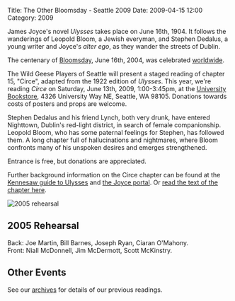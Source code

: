 Title: The Other Bloomsday - Seattle 2009
Date: 2009-04-15 12:00
Category: 2009

James Joyce's novel *Ulysses* takes place on June 16th, 1904.
It follows the wanderings of Leopold Bloom, a Jewish everyman,
and Stephen Dedalus, a young writer and Joyce's *alter ego*,
as they wander the streets of Dublin.

The centenary of [Bloomsday](http://en.wikipedia.org/wiki/Bloomsday),
June 16th, 2004, was celebrated
[worldwide](http://www.rejoycedublin2004.com "ReJoyce Dublin 2004").

The Wild Geese Players of Seattle will present a staged reading of
chapter 15, "Circe", adapted from the 1922 edition of *Ulysses*.
This year, we're reading *Circe* on Saturday, June 13th, 2009, 1:00-3:45pm,
at the [University Bookstore](http://www.bookstore.washington.edu/),
4326 University Way NE, Seattle, WA 98105.
Donations towards costs of posters and props are welcome.

Stephen Dedalus and his friend Lynch, both very drunk,
have entered Nighttown, Dublin's red-light district,
in search of female companionship.
Leopold Bloom, who has some paternal feelings for Stephen, has followed them.
A long chapter full of hallucinations and nightmares,
where Bloom confronts many of his unspoken desires and emerges strengthened.

Entrance is free, but donations are appreciated.

Further background information on the Circe chapter can be found at the
[Kennesaw guide to Ulysses](http://ksumail.kennesaw.edu/~mglosup/ulysses/circe.html) and
[the Joyce portal](http://www.robotwisdom.com/jaj/ulysses/index.html#circe).
Or [read the text of the chapter here](http://www.readprint.com/chapter-6376/James-Joyce).

![2005 rehearsal]({filename}/images/2005-rehearsal.jpg "[2005 rehearsal]")

## 2005 Rehearsal

Back: Joe Martin, Bill Barnes, Joseph Ryan, Ciaran O'Mahony. <br>
Front: Niall McDonnell, Jim McDermott, Scott McKinstry.

## Other Events

See our [archives]({filename}/archives.md) for details of our previous readings.
